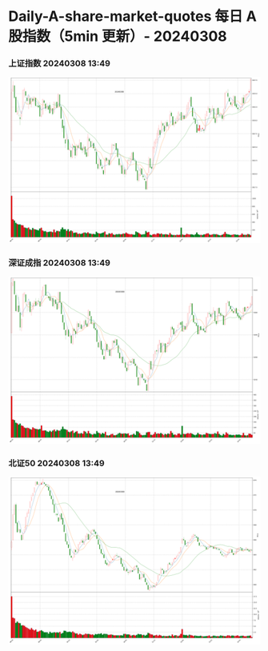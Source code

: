 
# Daily-A-share-market-quotes 每日 A 股指数（5min 更新）- 20240308

### 上证指数 20240308 13:49
![](./fig/2024/3/20240308-sh000001.png)

### 深证成指 20240308 13:49
![](./fig/2024/3/20240308-sz399001.png)

### 北证50 20240308 13:49
![](./fig/2024/3/20240308-bj899050.png)
